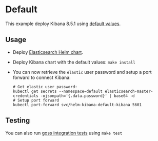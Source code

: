 # Default

This example deploy Kibana 8.5.1 using [default values][].


## Usage

* Deploy [Elasticsearch Helm chart][].

* Deploy Kibana chart with the default values: `make install`

* You can now retrieve the `elastic` user password and setup a port forward to connect Kibana:

  ```
  # Get elastic user password:
  kubectl get secrets --namespace=default elasticsearch-master-credentials -ojsonpath='{.data.password}' | base64 -d
  # Setup port forward
  kubectl port-forward svc/helm-kibana-default-kibana 5601
  ```


## Testing

You can also run [goss integration tests][] using `make test`


[elasticsearch helm chart]: https://github.com/elastic/helm-charts/tree/main/elasticsearch/examples/default/
[goss integration tests]: https://github.com/elastic/helm-charts/tree/main/kibana/examples/default/test/goss.yaml
[default values]: https://github.com/elastic/helm-charts/tree/main/kibana/values.yaml
